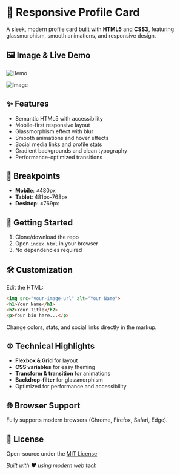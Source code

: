# 🌟 Responsive Profile Card

A sleek, modern profile card built with **HTML5** and **CSS3**, featuring glassmorphism, smooth animations, and responsive design.

## 🖼️ Image & Live Demo

![Demo](https://html-css-profile-card.netlify.app/)

![Image](https://github.com/user-attachments/assets/f5cde8ed-ca39-40cc-9ab5-da75dbd71fdd)

## ✨ Features

* Semantic HTML5 with accessibility
* Mobile-first responsive layout
* Glassmorphism effect with blur
* Smooth animations and hover effects
* Social media links and profile stats
* Gradient backgrounds and clean typography
* Performance-optimized transitions

## 📱 Breakpoints

* **Mobile**: ≤480px
* **Tablet**: 481px–768px
* **Desktop**: ≥769px

## 🚀 Getting Started

1. Clone/download the repo
2. Open `index.html` in your browser
3. No dependencies required

## 🛠️ Customization

Edit the HTML:

```html
<img src="your-image-url" alt="Your Name">
<h1>Your Name</h1>
<h2>Your Title</h2>
<p>Your bio here...</p>
```

Change colors, stats, and social links directly in the markup.

## ⚙️ Technical Highlights

* **Flexbox & Grid** for layout
* **CSS variables** for easy theming
* **Transform & transition** for animations
* **Backdrop-filter** for glassmorphism
* Optimized for performance and accessibility

## 🌐 Browser Support

Fully supports modern browsers (Chrome, Firefox, Safari, Edge).

## 📄 License

Open-source under the [MIT License](https://opensource.org/licenses/MIT)

*Built with ❤️ using modern web tech*
